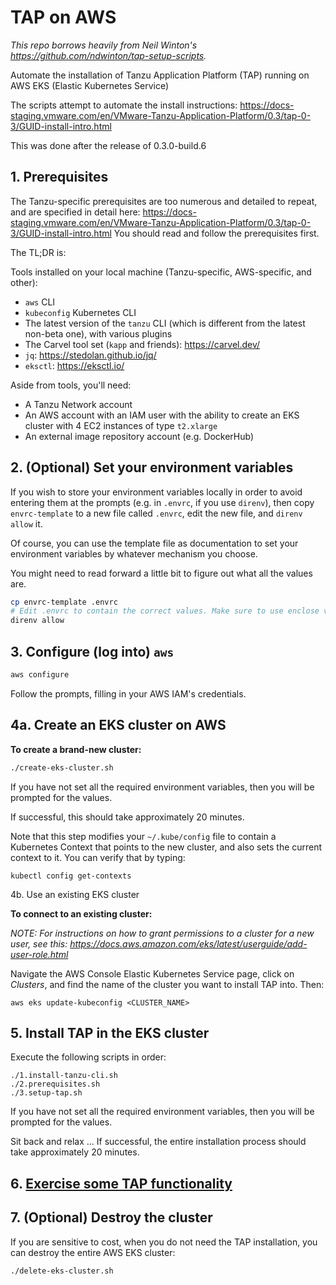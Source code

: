 # TAP on AWS

_This repo borrows heavily from Neil Winton's <https://github.com/ndwinton/tap-setup-scripts>._

Automate the installation of Tanzu Application Platform (TAP) running on AWS EKS (Elastic Kubernetes Service)

The scripts attempt to automate the install instructions:
<https://docs-staging.vmware.com/en/VMware-Tanzu-Application-Platform/0.3/tap-0-3/GUID-install-intro.html>

This was done after the release of 0.3.0-build.6

## 1. Prerequisites

The Tanzu-specific prerequisites are too numerous and detailed to repeat, and are specified in detail here:
<https://docs-staging.vmware.com/en/VMware-Tanzu-Application-Platform/0.3/tap-0-3/GUID-install-intro.html>
You should read and follow the prerequisites first.

The TL;DR is:

Tools installed on your local machine (Tanzu-specific, AWS-specific, and other):
- `aws` CLI
- `kubeconfig` Kubernetes CLI
- The latest version of the `tanzu` CLI (which is different from the latest non-beta one), with various plugins
- The Carvel tool set (`kapp` and friends): <https://carvel.dev/>
- `jq`: <https://stedolan.github.io/jq/>
- `eksctl`: <https://eksctl.io/>

Aside from tools, you'll need:
- A Tanzu Network account
- An AWS account with an IAM user with the ability to create an EKS cluster with 4 EC2 instances of type `t2.xlarge`
- An external image repository account (e.g. DockerHub)
 
## 2. (Optional) Set your environment variables

If you wish to store your environment variables locally in order to avoid entering them at the prompts
(e.g. in `.envrc`, if you use `direnv`), then copy `envrc-template` to a new file called `.envrc`,
edit the new file, and `direnv allow` it.

Of course, you can use the template file as documentation to set your environment variables by whatever
mechanism you choose.   

You might need to read forward a little bit to figure out what all the values are.

```bash
cp envrc-template .envrc
# Edit .envrc to contain the correct values. Make sure to use enclose values with shell special characters, like `!`, with single quotes
direnv allow
```

## 3. Configure (log into) `aws`

```bash
aws configure
```
Follow the prompts, filling in your AWS IAM's credentials.

## 4a. Create an EKS cluster on AWS

**To create a brand-new cluster:**

```bash
./create-eks-cluster.sh
```
If you have not set all the required environment variables, then you will be prompted for the values.

If successful, this should take approximately 20 minutes.

Note that this step modifies your `~/.kube/config` file to contain a Kubernetes Context that points to the new cluster,
and also sets the current context to it.  You can verify that by typing:

```
kubectl config get-contexts
```

4b. Use an existing EKS cluster

**To connect to an existing cluster:**

_NOTE: For instructions on how to grant permissions to a cluster for a new user, see this: <https://docs.aws.amazon.com/eks/latest/userguide/add-user-role.html>_

Navigate the AWS Console Elastic Kubernetes Service page, click on *Clusters*, and find the name of the cluster
you want to install TAP into. Then:
```
aws eks update-kubeconfig <CLUSTER_NAME>
```

## 5. Install TAP in the EKS cluster

Execute the following scripts in order:
```
./1.install-tanzu-cli.sh
./2.prerequisites.sh
./3.setup-tap.sh
```
If you have not set all the required environment variables, then you will be prompted for the values.

Sit back and relax ... If successful, the entire installation process should take approximately 20 minutes.


## 6. [Exercise some TAP functionality](./doc/USING_TAP.md)

## 7. (Optional) Destroy the cluster

If you are sensitive to cost, when you do not need the TAP installation, you can destroy the entire AWS EKS cluster:

```
./delete-eks-cluster.sh
```
